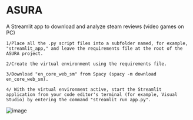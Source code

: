 # ASURA
A Streamlit app to download and analyze steam reviews (video games on PC)

    1/Place all the .py script files into a subfolder named, for example, "streamlit_app," and leave the requirements file at the root of the ASURA project.

    2/Create the virtual environment using the requirements file.

    3/Download "en_core_web_sm" from Spacy (spacy -m download en_core_web_sm).

    4/ With the virtual environment active, start the Streamlit application from your code editor's terminal (for example, Visual Studio) by entering the command "streamlit run app.py".

![image](https://github.com/ChrysGrosso/ASURA/assets/114347666/6270edd1-bf79-4a35-b065-e36fb7cc1e73)

